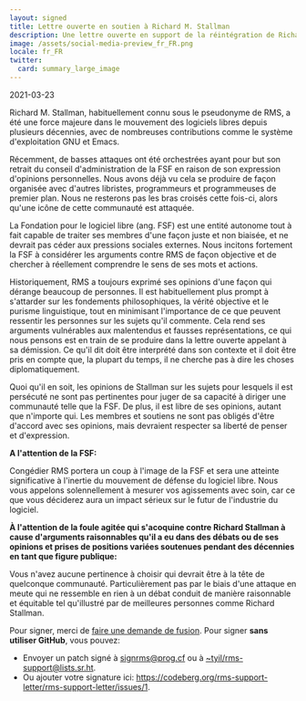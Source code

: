 ```yaml
---
layout: signed
title: Lettre ouverte en soutien à Richard M. Stallman
description: Une lettre ouverte en support de la réintégration de Richard Matthew Stallman par la Free Software Foundation
image: /assets/social-media-preview_fr_FR.png
locale: fr_FR
twitter:
  card: summary_large_image
---
```


2021-03-23

Richard M. Stallman, habituellement connu sous le pseudonyme de RMS,
a été une force majeure dans le mouvement des logiciels libres depuis plusieurs
décennies, avec de nombreuses contributions comme le système
d'exploitation GNU et Emacs.

Récemment, de basses attaques ont été orchestrées ayant pour but son
retrait du conseil d'administration de la FSF en raison de son expression
d'opinions personnelles. Nous avons déjà vu cela se produire
de façon organisée avec d'autres libristes, programmeurs et programmeuses de
premier plan. Nous ne resterons pas les bras croisés cette fois-ci,
alors qu'une icône de cette communauté est attaquée.

La Fondation pour le logiciel libre (ang. FSF) est une entité autonome
tout à fait capable de traiter ses membres d'une façon juste et non
biaisée, et ne devrait pas céder aux pressions sociales externes. Nous incitons
fortement la FSF à considérer les arguments contre RMS de façon objective et de
chercher à réellement comprendre le sens de ses mots et actions.

Historiquement, RMS a toujours exprimé ses opinions d'une façon qui
dérange beaucoup de personnes. Il est habituellement plus prompt à
s'attarder sur les fondements philosophiques, la vérité objective et
le purisme linguistique, tout en minimisant l'importance de ce que
peuvent ressentir les personnes sur les sujets qu'il commente. Cela
rend ses arguments vulnérables aux malentendus et fausses
représentations, ce qui nous pensons est en train de se produire dans la
lettre ouverte appelant à sa démission. Ce qu'il dit doit être
interprété dans son contexte et il doit être pris en compte que, la
plupart du temps, il ne cherche pas à dire les choses diplomatiquement.

Quoi qu'il en soit, les opinions de Stallman sur les sujets pour
lesquels il est persécuté ne sont pas pertinentes pour juger de sa
capacité à diriger une communauté telle que la FSF. De plus, il est libre
de ses opinions, autant que n'importe qui. Les membres et soutiens ne
sont pas obligés d'être d'accord avec ses opinions, mais devraient
respecter sa liberté de penser et d'expression.

**A l'attention de la FSF:**

Congédier RMS portera un coup à l'image de la FSF et sera une atteinte
significative à l'inertie du mouvement de défense du logiciel
libre. Nous vous appelons solennellement à mesurer vos agissements
avec soin, car ce que vous déciderez aura un impact sérieux sur le
futur de l'industrie du logiciel.

**À l'attention de la foule agitée qui s'acoquine contre Richard
Stallman à cause d'arguments raisonnables qu'il a eu dans des débats
ou de ses opinions et prises de positions variées soutenues pendant des
décennies en tant que figure publique:**

Vous n'avez aucune pertinence à choisir qui devrait être à la tête de
quelconque communauté. Particulièrement pas par le biais d'une attaque en
meute qui ne ressemble en rien à un débat conduit de manière
raisonnable et équitable tel qu'illustré par de meilleures personnes comme
Richard Stallman.

Pour signer, merci de [faire une demande de fusion](https://github.com/rms-support-letter/rms-support-letter.github.io/pulls). Pour signer **sans utiliser GitHub**, vous pouvez:

* Envoyer un patch signé à [signrms@prog.cf](mailto:signrms@prog.cf) ou à [~tyil/rms-support@lists.sr.ht](~tyil/rms-support@lists.sr.ht).
* Ou ajouter votre signature ici: https://codeberg.org/rms-support-letter/rms-support-letter/issues/1.
